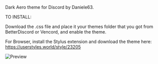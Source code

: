 Dark Aero theme for Discord by Daniele63.

TO INSTALL:

Download the .css file and place it your themes folder that you got from BetterDiscord or Vencord, and enable the theme.

For Browser, install the Stylus extension and download the theme here: https://userstyles.world/style/23205

<img src="https://userstyles.world/preview/23205/2.webp" alt="Preview">
